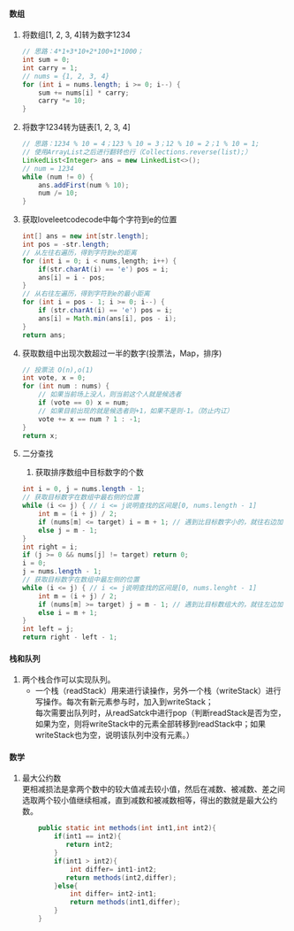 #### 数组
1. 将数组[1, 2, 3, 4]转为数字1234

    ```java
    // 思路：4*1+3*10+2*100+1*1000；
    int sum = 0;
    int carry = 1;
    // nums = {1, 2, 3, 4}
    for (int i = nums.length; i >= 0; i--) {
        sum += nums[i] * carry;
        carry *= 10;
    }
    ```

2. 将数字1234转为链表[1, 2, 3, 4]

    ```java
    // 思路：1234 % 10 = 4；123 % 10 = 3；12 % 10 = 2；1 % 10 = 1;
    // 使用ArrayList之后进行翻转也行（Collections.reverse(list);）
    LinkedList<Integer> ans = new LinkedList<>();
    // num = 1234
    while (num != 0) {
        ans.addFirst(num % 10);
        num /= 10;
    }
    ```

3. 获取loveleetcodecode中每个字符到e的位置

    ```java
    int[] ans = new int[str.length];
    int pos = -str.length;
    // 从左往右遍历，得到字符到e的距离
    for (int i = 0; i < nums,length; i++) {
        if(str.charAt(i) == 'e') pos = i;
        ans[i] = i - pos;
    }
    // 从右往左遍历，得到字符到e的最小距离
    for (int i = pos - 1; i >= 0; i--) {
        if (str.charAt(i) == 'e') pos = i;
        ans[i] = Math.min(ans[i], pos - i);
    }
    return ans;
    ```

4. 获取数组中出现次数超过一半的数字(投票法，Map，排序)

   ```java
   // 投票法 O(n),o(1)
   int vote, x = 0;
   for (int num : nums) {
       // 如果当前场上没人，则当前这个人就是候选者
       if (vote == 0) x = num;
       // 如果目前出现的就是候选者则+1，如果不是则-1。（防止内讧）
       vote += x == num ? 1 : -1;
   }
   return x;
   ```
5. 二分查找
    1. 获取排序数组中目标数字的个数
    ```java
    int i = 0, j = nums.length - 1;
    // 获取目标数字在数组中最右侧的位置
    while (i <= j) { // i <= j说明查找的区间是[0, nums.length - 1]
        int m = (i + j) / 2;
        if (nums[m] <= target) i = m + 1; // 遇到比目标数字小的，就往右边加
        else j = m - 1;
    }
    int right = i;
    if (j >= 0 && nums[j] != target) return 0;
    i = 0;
    j = nums.length - 1;
    // 获取目标数字在数组中最左侧的位置
    while (i <= j) { // i <= j说明查找的区间是[0, nums.lenght - 1]
        int m = (i + j) / 2;
        if (nums[m] >= target) j = m - 1; // 遇到比目标数组大的，就往左边加
        else i = m + 1;
    }
    int left = j;
    return right - left - 1;
    ```
   

#### 栈和队列

1. 两个栈合作可以实现队列。
    + 一个栈（readStack）用来进行读操作，另外一个栈（writeStack）进行写操作。每次有新元素参与时，加入到writeStack；  
    每次需要出队列时，从readSatck中进行pop（判断readStack是否为空，如果为空，则将writeStack中的元素全部转移到readStack中；如果writeStack也为空，说明该队列中没有元素。）
    
#### 数学
1. 最大公约数  
更相减损法是拿两个数中的较大值减去较小值，然后在减数、被减数、差之间选取两个较小值继续相减，直到减数和被减数相等，得出的数就是最大公约数。

    ```java
        public static int methods(int int1,int int2){
            if(int1 == int2){
               return int2;
            }
            if(int1 > int2){
                int differ= int1-int2;
               return methods(int2,differ);
            }else{
                int differ= int2-int1;
                return methods(int1,differ);
            }
        }
    ```
